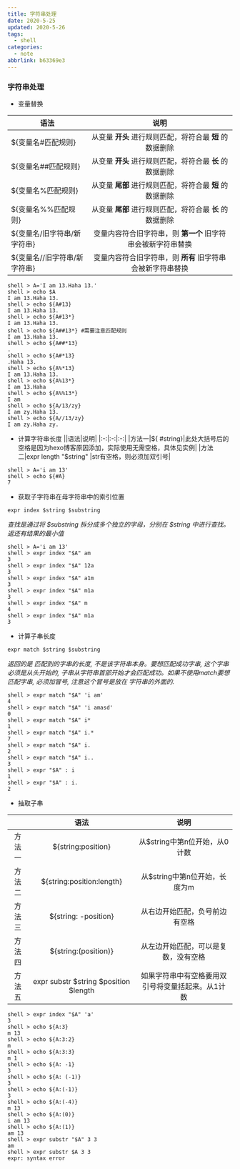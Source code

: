 ```yaml
---
title: 字符串处理
date: 2020-5-25
updated: 2020-5-26
tags:
  - shell
categories:
  - note
abbrlink: b63369e3
---
```


###  字符串处理


* 变量替换

|                 语法                  |                       说明                        |
| ------------------------------------------------- | :-----------------------------------------------: |
|         ${变量名#匹配规则}         |           从变量 **开头** 进行规则匹配，将符合最 **短** 的数据删除           |
|       ${变量名##匹配规则}       |           从变量 **开头** 进行规则匹配，将符合最 **长** 的数据删除           |
|      ${变量名%匹配规则} | 从变量 **尾部** 进行规则匹配，将符合最 **短** 的数据删除 |
|      ${变量名%%匹配规则} | 从变量 **尾部** 进行规则匹配，将符合最 **长** 的数据删除 |
| ${变量名/旧字符串/新字符串} | 变量内容符合旧字符串，则 **第一个** 旧字符串会被新字符串替换 |
| ${变量名//旧字符串/新字符串} | 变量内容符合旧字符串，则 **所有** 旧字符串会被新字符串替换 |

```shell
shell > A='I am 13.Haha 13.'
shell > echo $A
I am 13.Haha 13.
shell > echo ${A#13}
I am 13.Haha 13.
shell > echo ${A#13*}
I am 13.Haha 13.
shell > echo ${A##13*} #需要注意匹配规则
I am 13.Haha 13.
shell > echo ${A##*13}
.
shell > echo ${A#*13}
.Haha 13.
shell > echo ${A%*13}
I am 13.Haha 13.
shell > echo ${A%13*}
I am 13.Haha
shell > echo ${A%%13*}
I am
shell > echo ${A/13/zy}
I am zy.Haha 13.
shell > echo ${A//13/zy}
I am zy.Haha zy.
```
<!--more-->

*  计算字符串长度
||语法|说明|
|:-:|:-:|:-:|
|方法一|${ #string}|此处大括号后的空格是因为hexo博客原因添加，实际使用无需空格，具体见实例|
|方法二|expr length "$string" |str有空格，则必须加双引号|


```shell
shell > A='i am 13'
shell > echo ${#A}
7
```

* 获取子字符串在母字符串中的索引位置

`expr index $string $substring`

*查找是通过将 $substring 拆分成多个独立的字母，分别在 $string 中进行查找。返还有结果的最小值*

```shell
shell > A='i am 13'
shell > expr index "$A" am
3
shell > expr index "$A" 12a
3
shell > expr index "$A" a1m
3
shell > expr index "$A" m1a
3
shell > expr index "$A" m
4
shell > expr index "$A" m1a
3
```

* 计算子串长度

`expr match $string $substring`

*返回的是 匹配到的字串的长度, 不是该字符串本身。要想匹配成功字串, 这个字串必须是从头开始的, 子串从字符串首部开始才会匹配成功。如果不使用match要想匹配字串, 必须加冒号, 注意这个冒号是放在 字符串的外面的.*

```shell
shell > expr match "$A" 'i am'
4
shell > expr match "$A" 'i amasd'
0
shell > expr match "$A" i*
1
shell > expr match "$A" i.*
7
shell > expr match "$A" i.
2
shell > expr match "$A" i..
3
shell > expr "$A" : i
1
shell > expr "$A" : i.
2
```

* 抽取子串

||语法|说明|
|:-:|:-:|:-:|
|方法一|${string:position}|从$string中第n位开始，从0计数|
|方法二|${string:position:length} |从$string中第n位开始，长度为m|
|方法三|${string: -position} |从右边开始匹配，负号前边有空格|
|方法四|${string:(position)} |从左边开始匹配，可以是复数，没有空格|
|方法五|expr substr $string $position $length |如果字符串中有空格要用双引号将变量括起来。从1计数|

```shell
shell > expr index "$A" 'a'
3
shell > echo ${A:3}
m 13
shell > echo ${A:3:2}
m
shell > echo ${A:3:3}
m 1
shell > echo ${A: -1}
3
shell > echo ${A: (-1)}
3
shell > echo ${A:(-1)}
3
shell > echo ${A:(-4)}
m 13
shell > echo ${A:(0)}
i am 13
shell > echo ${A:(1)}
am 13
shell > expr substr "$A" 3 3
am 
shell > expr substr $A 3 3
expr: syntax error
```

